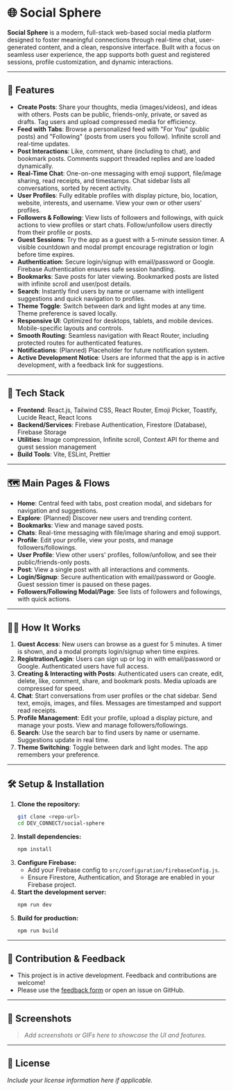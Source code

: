 # 🌐 Social Sphere

**Social Sphere** is a modern, full-stack web-based social media platform designed to foster meaningful connections through real-time chat, user-generated content, and a clean, responsive interface. Built with a focus on seamless user experience, the app supports both guest and registered sessions, profile customization, and dynamic interactions.

---

## 🚀 Features

- **Create Posts**: Share your thoughts, media (images/videos), and ideas with others. Posts can be public, friends-only, private, or saved as drafts. Tag users and upload compressed media for efficiency.
- **Feed with Tabs**: Browse a personalized feed with "For You" (public posts) and "Following" (posts from users you follow). Infinite scroll and real-time updates.
- **Post Interactions**: Like, comment, share (including to chat), and bookmark posts. Comments support threaded replies and are loaded dynamically.
- **Real-Time Chat**: One-on-one messaging with emoji support, file/image sharing, read receipts, and timestamps. Chat sidebar lists all conversations, sorted by recent activity.
- **User Profiles**: Fully editable profiles with display picture, bio, location, website, interests, and username. View your own or other users' profiles.
- **Followers & Following**: View lists of followers and followings, with quick actions to view profiles or start chats. Follow/unfollow users directly from their profile or posts.
- **Guest Sessions**: Try the app as a guest with a 5-minute session timer. A visible countdown and modal prompt encourage registration or login before time expires.
- **Authentication**: Secure login/signup with email/password or Google. Firebase Authentication ensures safe session handling.
- **Bookmarks**: Save posts for later viewing. Bookmarked posts are listed with infinite scroll and user/post details.
- **Search**: Instantly find users by name or username with intelligent suggestions and quick navigation to profiles.
- **Theme Toggle**: Switch between dark and light modes at any time. Theme preference is saved locally.
- **Responsive UI**: Optimized for desktops, tablets, and mobile devices. Mobile-specific layouts and controls.
- **Smooth Routing**: Seamless navigation with React Router, including protected routes for authenticated features.
- **Notifications**: (Planned) Placeholder for future notification system.
- **Active Development Notice**: Users are informed that the app is in active development, with a feedback link for suggestions.

---

## 🧱 Tech Stack

- **Frontend**: React.js, Tailwind CSS, React Router, Emoji Picker, Toastify, Lucide React, React Icons
- **Backend/Services**: Firebase Authentication, Firestore (Database), Firebase Storage
- **Utilities**: Image compression, Infinite scroll, Context API for theme and guest session management
- **Build Tools**: Vite, ESLint, Prettier

---

## 🗺️ Main Pages & Flows

- **Home**: Central feed with tabs, post creation modal, and sidebars for navigation and suggestions.
- **Explore**: (Planned) Discover new users and trending content.
- **Bookmarks**: View and manage saved posts.
- **Chats**: Real-time messaging with file/image sharing and emoji support.
- **Profile**: Edit your profile, view your posts, and manage followers/followings.
- **User Profile**: View other users' profiles, follow/unfollow, and see their public/friends-only posts.
- **Post**: View a single post with all interactions and comments.
- **Login/Signup**: Secure authentication with email/password or Google. Guest session timer is paused on these pages.
- **Followers/Following Modal/Page**: See lists of followers and followings, with quick actions.

---

## 🧑‍💻 How It Works

1. **Guest Access**: New users can browse as a guest for 5 minutes. A timer is shown, and a modal prompts login/signup when time expires.
2. **Registration/Login**: Users can sign up or log in with email/password or Google. Authenticated users have full access.
3. **Creating & Interacting with Posts**: Authenticated users can create, edit, delete, like, comment, share, and bookmark posts. Media uploads are compressed for speed.
4. **Chat**: Start conversations from user profiles or the chat sidebar. Send text, emojis, images, and files. Messages are timestamped and support read receipts.
5. **Profile Management**: Edit your profile, upload a display picture, and manage your posts. View and manage followers/followings.
6. **Search**: Use the search bar to find users by name or username. Suggestions update in real time.
7. **Theme Switching**: Toggle between dark and light modes. The app remembers your preference.

---

## 🛠️ Setup & Installation

1. **Clone the repository:**
   ```bash
   git clone <repo-url>
   cd DEV_CONNECT/social-sphere
   ```
2. **Install dependencies:**
   ```bash
   npm install
   ```
3. **Configure Firebase:**
   - Add your Firebase config to `src/configuration/firebaseConfig.js`.
   - Ensure Firestore, Authentication, and Storage are enabled in your Firebase project.
4. **Start the development server:**
   ```bash
   npm run dev
   ```
5. **Build for production:**
   ```bash
   npm run build
   ```

---

## 🤝 Contribution & Feedback

- This project is in active development. Feedback and contributions are welcome!
- Please use the [feedback form](https://forms.gle/pmYdvckr1QGJYGMo9) or open an issue on GitHub.

---

## 📸 Screenshots

> _Add screenshots or GIFs here to showcase the UI and features._

---

## 📄 License

_Include your license information here if applicable._
